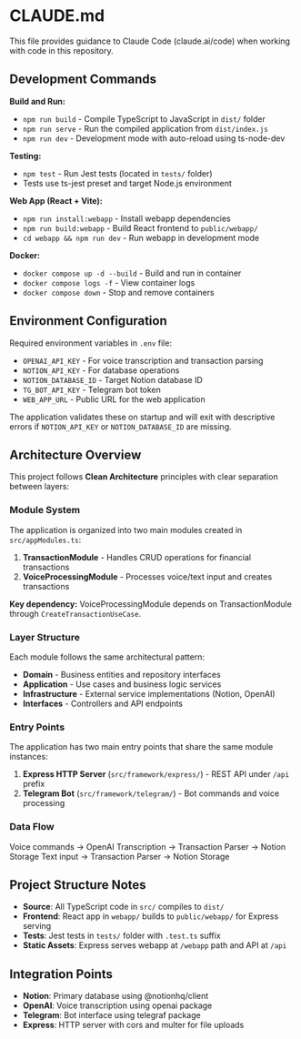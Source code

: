 # CLAUDE.md

This file provides guidance to Claude Code (claude.ai/code) when working with code in this repository.

## Development Commands

**Build and Run:**
- `npm run build` - Compile TypeScript to JavaScript in `dist/` folder
- `npm run serve` - Run the compiled application from `dist/index.js`
- `npm run dev` - Development mode with auto-reload using ts-node-dev

**Testing:**
- `npm test` - Run Jest tests (located in `tests/` folder)
- Tests use ts-jest preset and target Node.js environment

**Web App (React + Vite):**
- `npm run install:webapp` - Install webapp dependencies
- `npm run build:webapp` - Build React frontend to `public/webapp/`
- `cd webapp && npm run dev` - Run webapp in development mode

**Docker:**
- `docker compose up -d --build` - Build and run in container
- `docker compose logs -f` - View container logs
- `docker compose down` - Stop and remove containers

## Environment Configuration

Required environment variables in `.env` file:
- `OPENAI_API_KEY` - For voice transcription and transaction parsing
- `NOTION_API_KEY` - For database operations
- `NOTION_DATABASE_ID` - Target Notion database ID
- `TG_BOT_API_KEY` - Telegram bot token
- `WEB_APP_URL` - Public URL for the web application

The application validates these on startup and will exit with descriptive errors if `NOTION_API_KEY` or `NOTION_DATABASE_ID` are missing.

## Architecture Overview

This project follows **Clean Architecture** principles with clear separation between layers:

### Module System
The application is organized into two main modules created in `src/appModules.ts`:

1. **TransactionModule** - Handles CRUD operations for financial transactions
2. **VoiceProcessingModule** - Processes voice/text input and creates transactions

**Key dependency:** VoiceProcessingModule depends on TransactionModule through `CreateTransactionUseCase`.

### Layer Structure
Each module follows the same architectural pattern:

- **Domain** - Business entities and repository interfaces
- **Application** - Use cases and business logic services  
- **Infrastructure** - External service implementations (Notion, OpenAI)
- **Interfaces** - Controllers and API endpoints

### Entry Points
The application has two main entry points that share the same module instances:

1. **Express HTTP Server** (`src/framework/express/`) - REST API under `/api` prefix
2. **Telegram Bot** (`src/framework/telegram/`) - Bot commands and voice processing

### Data Flow
Voice commands → OpenAI Transcription → Transaction Parser → Notion Storage
Text input → Transaction Parser → Notion Storage

## Project Structure Notes

- **Source**: All TypeScript code in `src/` compiles to `dist/`
- **Frontend**: React app in `webapp/` builds to `public/webapp/` for Express serving
- **Tests**: Jest tests in `tests/` folder with `.test.ts` suffix
- **Static Assets**: Express serves webapp at `/webapp` path and API at `/api`

## Integration Points

- **Notion**: Primary database using @notionhq/client
- **OpenAI**: Voice transcription using openai package
- **Telegram**: Bot interface using telegraf package
- **Express**: HTTP server with cors and multer for file uploads